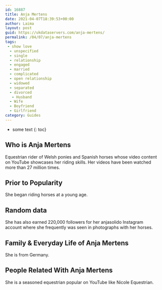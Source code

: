 ```yaml
---
id: 16887
title: Anja Mertens
date: 2021-04-07T18:39:53+00:00
author: Laima
layout: post
guid: https://ukdataservers.com/anja-mertens/
permalink: /04/07/anja-mertens
tags:
 - show love
  - unspecified
  - single
  - relationship
  - engaged
  - married
  - complicated
  - open relationship
  - widowed
  - separated
  - divorced
   - Husband
  - Wife
  - Boyfriend
  - Girlfriend
category: Guides
---
```


* some text
{: toc}


## Who is Anja Mertens
                  
                  
                  
Equestrian rider of Welsh ponies and Spanish horses whose video content on YouTube showcases her riding skills. Her videos have been watched more than 27 million times.
                  
              
            
              
            
                
                
                
## Prior to Popularity
                  
                  
                  
She began riding horses at a young age.
                  
              
            
              
            
                
                
                
## Random data
                  
                  
                  
She has also earned 220,000 followers for her anjasolido Instagram account where she frequently was seen in photographs with her horses.
                  
              
            
              
            
                
                
                
## Family & Everyday Life of Anja Mertens
                  
                  
                  
She is from Germany.
                  
              
            
              
            
                
                
                
## People Related With Anja Mertens
                  
                  
                  
She is a seasoned equestrian popular on YouTube like Nicole Equestrian.
                  
              
            
              
            
                
              
            
              
              
            
            
              
            
          
          
          